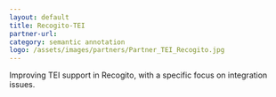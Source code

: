 ```yaml
---
layout: default
title: Recogito-TEI
partner-url:
category: semantic annotation
logo: /assets/images/partners/Partner_TEI_Recogito.jpg
---
```


Improving TEI support in Recogito, with a specific focus on integration issues.
